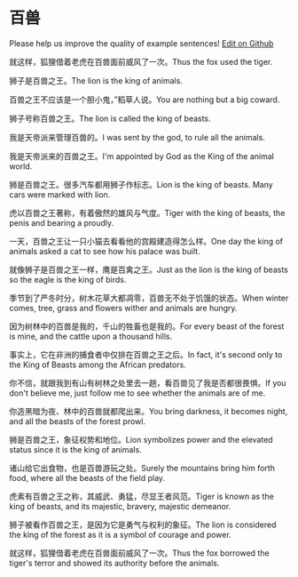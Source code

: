 # 百兽

Please help us improve the quality of example sentences! [Edit on Github](https://github.com/jiyushe/jiyu-example-sentence-source/blob/main/chinese/baishou.md)

<p><span class="chinese">就这样，狐狸借着老虎在百兽面前威风了一次。</span><span class="english">Thus the fox used the tiger.</span></p>

<p><span class="chinese">狮子是百兽之王。</span><span class="english">The lion is the king of animals.</span></p>

<p><span class="chinese">百兽之王不应该是一个胆小鬼，”稻草人说。</span><span class="english">You are nothing but a big coward.</span></p>

<p><span class="chinese">狮子号称百兽之王。</span><span class="english">The lion is called the king of beasts.</span></p>

<p><span class="chinese">我是天帝派来管理百兽的。</span><span class="english">I was sent by the god, to rule all the animals.</span></p>

<p><span class="chinese">我是天帝派来的百兽之王。</span><span class="english">I'm appointed by God as the King of the animal world.</span></p>

<p><span class="chinese">狮是百兽之王。很多汽车都用狮子作标志。</span><span class="english">Lion is the king of beasts. Many cars were marked with lion.</span></p>

<p><span class="chinese">虎以百兽之王著称，有着傲然的雄风与气度。</span><span class="english">Tiger with the king of beasts, the penis and bearing a proudly.</span></p>

<p><span class="chinese">一天，百兽之王让一只小猫去看看他的宫殿建造得怎么样。</span><span class="english">One day the king of animals asked a cat to see how his palace was built.</span></p>

<p><span class="chinese">就像狮子是百兽之王一样，鹰是百禽之王。</span><span class="english">Just as the lion is the king of beasts so the eagle is the king of birds.</span></p>

<p><span class="chinese">季节到了严冬时分，树木花草大都凋零，百兽无不处于饥饿的状态。</span><span class="english">When winter comes, tree, grass and flowers wither and animals are hungry.</span></p>

<p><span class="chinese">因为树林中的百兽是我的，千山的牲畜也是我的。</span><span class="english">For every beast of the forest is mine, and the cattle upon a thousand hills.</span></p>

<p><span class="chinese">事实上，它在非洲的捕食者中仅排在百兽之王之后。</span><span class="english">In fact, it's second only to the King of Beasts among the African predators.</span></p>

<p><span class="chinese">你不信，就跟我到有山有树林之处里去一趟，看百兽见了我是否都很畏惧。</span><span class="english">If you don't believe me, just follow me to see whether the animals are of me.</span></p>

<p><span class="chinese">你造黑暗为夜、林中的百兽就都爬出来。</span><span class="english">You bring darkness, it becomes night, and all the beasts of the forest prowl.</span></p>

<p><span class="chinese">狮是百兽之王，象征权势和地位。</span><span class="english">Lion symbolizes power and the elevated status since it is the king of animals.</span></p>

<p><span class="chinese">诸山给它出食物，也是百兽游玩之处。</span><span class="english">Surely the mountains bring him forth food, where all the beasts of the field play.</span></p>

<p><span class="chinese">虎素有百兽之王之称，其威武、勇猛，尽显王者风范。</span><span class="english">Tiger is known as the king of beasts, and its majestic, bravery, majestic demeanor.</span></p>

<p><span class="chinese">狮子被看作百兽之王，是因为它是勇气与权利的象征。</span><span class="english">The lion is considered the king of the forest as it is a symbol of courage and power.</span></p>

<p><span class="chinese">就这样，狐狸借着老虎在百兽面前威风了一次。</span><span class="english">Thus the fox borrowed the tiger's terror and showed its authority before the animals.</span></p>

